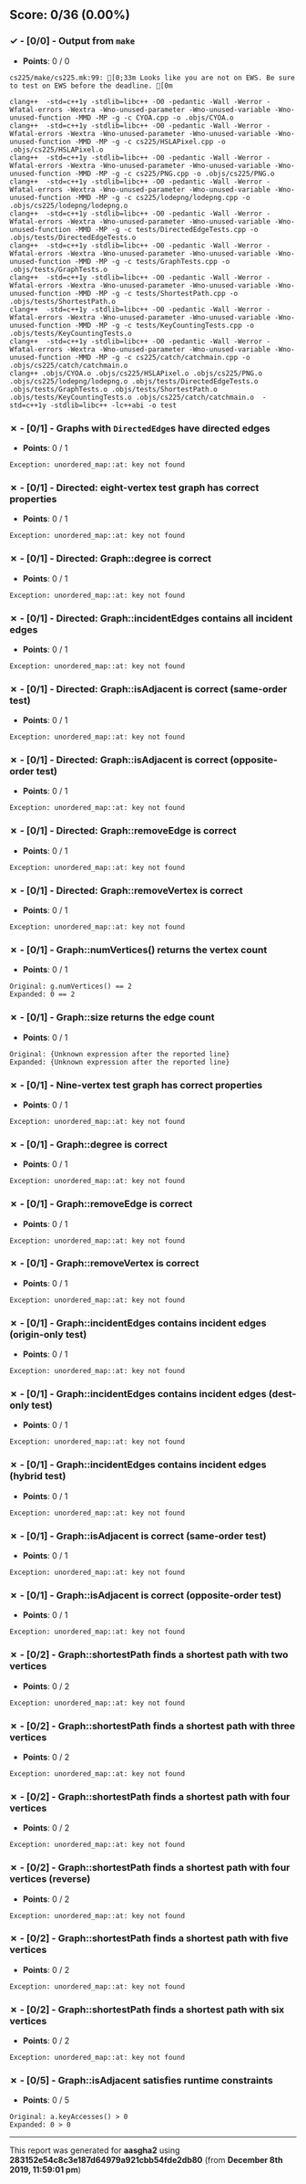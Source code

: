 


## Score: 0/36 (0.00%)


### ✓ - [0/0] - Output from `make`

- **Points**: 0 / 0

```
cs225/make/cs225.mk:99: [0;33m Looks like you are not on EWS. Be sure to test on EWS before the deadline. [0m

```
```
clang++  -std=c++1y -stdlib=libc++ -O0 -pedantic -Wall -Werror -Wfatal-errors -Wextra -Wno-unused-parameter -Wno-unused-variable -Wno-unused-function -MMD -MP -g -c CYOA.cpp -o .objs/CYOA.o
clang++  -std=c++1y -stdlib=libc++ -O0 -pedantic -Wall -Werror -Wfatal-errors -Wextra -Wno-unused-parameter -Wno-unused-variable -Wno-unused-function -MMD -MP -g -c cs225/HSLAPixel.cpp -o .objs/cs225/HSLAPixel.o
clang++  -std=c++1y -stdlib=libc++ -O0 -pedantic -Wall -Werror -Wfatal-errors -Wextra -Wno-unused-parameter -Wno-unused-variable -Wno-unused-function -MMD -MP -g -c cs225/PNG.cpp -o .objs/cs225/PNG.o
clang++  -std=c++1y -stdlib=libc++ -O0 -pedantic -Wall -Werror -Wfatal-errors -Wextra -Wno-unused-parameter -Wno-unused-variable -Wno-unused-function -MMD -MP -g -c cs225/lodepng/lodepng.cpp -o .objs/cs225/lodepng/lodepng.o
clang++  -std=c++1y -stdlib=libc++ -O0 -pedantic -Wall -Werror -Wfatal-errors -Wextra -Wno-unused-parameter -Wno-unused-variable -Wno-unused-function -MMD -MP -g -c tests/DirectedEdgeTests.cpp -o .objs/tests/DirectedEdgeTests.o
clang++  -std=c++1y -stdlib=libc++ -O0 -pedantic -Wall -Werror -Wfatal-errors -Wextra -Wno-unused-parameter -Wno-unused-variable -Wno-unused-function -MMD -MP -g -c tests/GraphTests.cpp -o .objs/tests/GraphTests.o
clang++  -std=c++1y -stdlib=libc++ -O0 -pedantic -Wall -Werror -Wfatal-errors -Wextra -Wno-unused-parameter -Wno-unused-variable -Wno-unused-function -MMD -MP -g -c tests/ShortestPath.cpp -o .objs/tests/ShortestPath.o
clang++  -std=c++1y -stdlib=libc++ -O0 -pedantic -Wall -Werror -Wfatal-errors -Wextra -Wno-unused-parameter -Wno-unused-variable -Wno-unused-function -MMD -MP -g -c tests/KeyCountingTests.cpp -o .objs/tests/KeyCountingTests.o
clang++  -std=c++1y -stdlib=libc++ -O0 -pedantic -Wall -Werror -Wfatal-errors -Wextra -Wno-unused-parameter -Wno-unused-variable -Wno-unused-function -MMD -MP -g -c cs225/catch/catchmain.cpp -o .objs/cs225/catch/catchmain.o
clang++ .objs/CYOA.o .objs/cs225/HSLAPixel.o .objs/cs225/PNG.o .objs/cs225/lodepng/lodepng.o .objs/tests/DirectedEdgeTests.o .objs/tests/GraphTests.o .objs/tests/ShortestPath.o .objs/tests/KeyCountingTests.o .objs/cs225/catch/catchmain.o  -std=c++1y -stdlib=libc++ -lc++abi -o test

```


### ✗ - [0/1] - Graphs with `DirectedEdge`s have directed edges

- **Points**: 0 / 1


```
Exception: unordered_map::at: key not found
```


### ✗ - [0/1] - Directed: eight-vertex test graph has correct properties

- **Points**: 0 / 1


```
Exception: unordered_map::at: key not found
```


### ✗ - [0/1] - Directed: Graph::degree is correct

- **Points**: 0 / 1


```
Exception: unordered_map::at: key not found
```


### ✗ - [0/1] - Directed: Graph::incidentEdges contains all incident edges

- **Points**: 0 / 1


```
Exception: unordered_map::at: key not found
```


### ✗ - [0/1] - Directed: Graph::isAdjacent is correct (same-order test)

- **Points**: 0 / 1


```
Exception: unordered_map::at: key not found
```


### ✗ - [0/1] - Directed: Graph::isAdjacent is correct (opposite-order test)

- **Points**: 0 / 1


```
Exception: unordered_map::at: key not found
```


### ✗ - [0/1] - Directed: Graph::removeEdge is correct

- **Points**: 0 / 1


```
Exception: unordered_map::at: key not found
```


### ✗ - [0/1] - Directed: Graph::removeVertex is correct

- **Points**: 0 / 1


```
Exception: unordered_map::at: key not found
```


### ✗ - [0/1] - Graph::numVertices() returns the vertex count

- **Points**: 0 / 1


```
Original: g.numVertices() == 2
Expanded: 0 == 2
```


### ✗ - [0/1] - Graph::size returns the edge count

- **Points**: 0 / 1


```
Original: {Unknown expression after the reported line}
Expanded: {Unknown expression after the reported line}
```


### ✗ - [0/1] - Nine-vertex test graph has correct properties

- **Points**: 0 / 1


```
Exception: unordered_map::at: key not found
```


### ✗ - [0/1] - Graph::degree is correct

- **Points**: 0 / 1


```
Exception: unordered_map::at: key not found
```


### ✗ - [0/1] - Graph::removeEdge is correct

- **Points**: 0 / 1


```
Exception: unordered_map::at: key not found
```


### ✗ - [0/1] - Graph::removeVertex is correct

- **Points**: 0 / 1


```
Exception: unordered_map::at: key not found
```


### ✗ - [0/1] - Graph::incidentEdges contains incident edges (origin-only test)

- **Points**: 0 / 1


```
Exception: unordered_map::at: key not found
```


### ✗ - [0/1] - Graph::incidentEdges contains incident edges (dest-only test)

- **Points**: 0 / 1


```
Exception: unordered_map::at: key not found
```


### ✗ - [0/1] - Graph::incidentEdges contains incident edges (hybrid test)

- **Points**: 0 / 1


```
Exception: unordered_map::at: key not found
```


### ✗ - [0/1] - Graph::isAdjacent is correct (same-order test)

- **Points**: 0 / 1


```
Exception: unordered_map::at: key not found
```


### ✗ - [0/1] - Graph::isAdjacent is correct (opposite-order test)

- **Points**: 0 / 1


```
Exception: unordered_map::at: key not found
```


### ✗ - [0/2] - Graph::shortestPath finds a shortest path with two vertices

- **Points**: 0 / 2


```
Exception: unordered_map::at: key not found
```


### ✗ - [0/2] - Graph::shortestPath finds a shortest path with three vertices

- **Points**: 0 / 2


```
Exception: unordered_map::at: key not found
```


### ✗ - [0/2] - Graph::shortestPath finds a shortest path with four vertices

- **Points**: 0 / 2


```
Exception: unordered_map::at: key not found
```


### ✗ - [0/2] - Graph::shortestPath finds a shortest path with four vertices (reverse)

- **Points**: 0 / 2


```
Exception: unordered_map::at: key not found
```


### ✗ - [0/2] - Graph::shortestPath finds a shortest path with five vertices

- **Points**: 0 / 2


```
Exception: unordered_map::at: key not found
```


### ✗ - [0/2] - Graph::shortestPath finds a shortest path with six vertices

- **Points**: 0 / 2


```
Exception: unordered_map::at: key not found
```


### ✗ - [0/5] - Graph::isAdjacent satisfies runtime constraints

- **Points**: 0 / 5


```
Original: a.keyAccesses() > 0
Expanded: 0 > 0
```


---

This report was generated for **aasgha2** using **283152e54c8c3e187d64979a921cbb54fde2db80** (from **December 8th 2019, 11:59:01 pm**)
